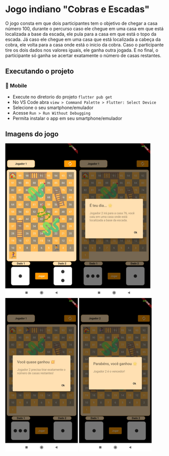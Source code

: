 # Jogo indiano "Cobras e Escadas"

O jogo consta em que dois participantes tem o objetivo de chegar a casa número 100, durante o percurso caso ele chegue em uma casa em que está localizada a base da escada, ele pula para a casa em que está o topo da escada. Já caso ele chegue em uma casa que está localizada a cabeça da cobra, ele volta para a casa onde está o inicio da cobra. Caso o participante tire os dois dados nos valores iguais, ele ganha outra jogada. E no final, o participante só ganha se acertar exatamente o número de casas restantes.

## Executando o projeto
### :iphone: Mobile
* Execute no diretorio do projeto `flutter pub get`
* No VS Code abra `view > Command Palette > Flutter: Select Device`
* Selecione o seu smartphone/emulador
* Acesse `Run > Run Without Debugging`
* Permita instalar o app em seu smartphone/emulador

## Imagens do jogo  
<img src="./game_snakes_ladders/assets/prints_screens/img1.jpeg" width="230"><img src="./game_snakes_ladders/assets/prints_screens/img2.jpeg" width="230">
<img src="./game_snakes_ladders/assets/prints_screens/img3.jpeg" width="230">
<img src="./game_snakes_ladders/assets/prints_screens/img4.jpeg" width="230">
